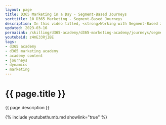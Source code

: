 ```yaml
---
layout: page
title: D365 Marketing in a Day - Segment-Based Journeys
sorttitle: 10 D365 Marketing - Segment-Based Journeys
description: In this video titled, <strong>Working with Segment-Based Journeys</strong>, you will create a journey based upon the segment you created in the previous video titled <strong> Segments</strong>. Marketers leverage segment-based journeys to create outbound journeys such as sending out announcements or a delivering a nurture campaign. In this video you will create a simple, segment-based journey to your customers from a specific segment.
updated: 2023-03-16
permalink: /skilling/d365-academy/d365-marketing-academy/journeys/segment-journeys
youtubeid: z4mE33RjIBE
tags: 
- d365 academy
- d365 marketing academy
- academy content
- journeys
- dynamics
- marketing
---
```


# {{ page.title }}

{{ page.description }}

{% include youtubethumb.md showlink="true" %}